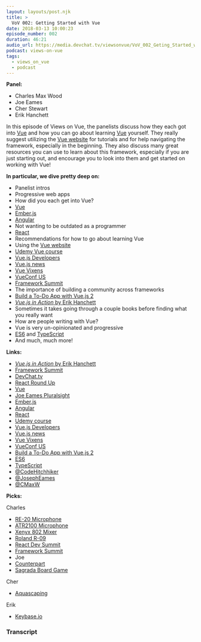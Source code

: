 ```yaml
---
layout: layouts/post.njk
title: >
  VoV 002: Getting Started with Vue
date: 2018-03-13 10:00:23
episode_number: 002
duration: 46:21
audio_url: https://media.devchat.tv/viewsonvue/VoV_002_Geting_Started_with_Vue.mp3
podcast: views-on-vue
tags:
  - views_on_vue
  - podcast
---
```


**Panel:**

- Charles Max Wood
- Joe Eames
- Cher Stewart
- Erik Hanchett

In this episode of Views on Vue, the panelists discuss how they each got into [Vue](https://vuejs.org/) and how you can go about learning [Vue](https://vuejs.org/) yourself. They really suggest utilizing the [Vue website](https://vuejs.org/) for tutorials and for help navigating the framework, especially in the beginning. They also discuss many great resources you can use to learn about this framework, especially if you are just starting out, and encourage you to look into them and get started on working with Vue!

**In particular, we dive pretty deep on:**

- Panelist intros
- Progressive web apps
- How did you each get into Vue?
- [Vue](https://vuejs.org/)
- [Ember.js](https://www.emberjs.com/)
- [Angular](https://angular.io/)
- Not wanting to be outdated as a programmer
- [React](https://reactjs.org/)
- Recommendations for how to go about learning Vue
- Using the [Vue website](https://vuejs.org/)
- [Udemy Vue course](https://www.udemy.com/vuejs-2-the-complete-guide/)
- [Vue.js Developers](https://vuejsdevelopers.com/)
- [Vue.js news](https://www.getrevue.co/profile/vuenewsletter)
- [Vue Vixens](https://vuevixens.org/)
- [VueConf US](http://us.vuejs.org/)
- [Framework Summit](https://www.frameworksummit.com/)
- The importance of building a community across frameworks
- [Build a To-Do App with Vue.js 2](https://scotch.io/tutorials/build-a-to-do-app-with-vue-js-2)
- [_Vue.js in Action_ by Erik Hanchett](https://www.amazon.com/Vue-js-Action-Eric-Hanchett/dp/1617294624)
- Sometimes it takes going through a couple books before finding what you really want
- How are people writing with Vue?
- Vue is very un-opinionated and progressive
- [ES6](https://es6.io/) and [TypeScript](https://www.typescriptlang.org/)
- And much, much more!

**Links:**

- [_Vue.js in Action_ by Erik Hanchett](https://www.amazon.com/Vue-js-Action-Eric-Hanchett/dp/1617294624)
- [Framework Summit](https://www.frameworksummit.com/)
- [DevChat.tv](https://devchat.tv/)
- [React Round Up](https://devchat.tv/react-round-up)
- [Vue](https://vuejs.org/)
- [Joe Eames Pluralsight](https://www.pluralsight.com/authors/joe-eames)
- [Ember.js](https://www.emberjs.com/)
- [Angular](https://angular.io/)
- [React](https://reactjs.org/)
- [Udemy course](https://www.udemy.com/vuejs-2-the-complete-guide/)
- [Vue.js Developers](https://vuejsdevelopers.com/)
- [Vue.js news](https://www.getrevue.co/profile/vuenewsletter)
- [Vue Vixens](https://vuevixens.org/)
- [VueConf US](http://us.vuejs.org/)
- [Build a To-Do App with Vue.js 2](https://scotch.io/tutorials/build-a-to-do-app-with-vue-js-2)
- [ES6](https://es6.io/)
- [TypeScript](https://www.typescriptlang.org/)
- [@CodeHitchhiker](https://twitter.com/codehitchhiker?lang=en)
- [@JosephEames](https://twitter.com/josepheames?lang=en)
- [@CMaxW](https://twitter.com/cmaxw?ref_src=twsrc%255Egoogle%257Ctwcamp%255Eserp%257Ctwgr%255Eauthor)

**Picks:**

Charles

- [RE-20 Microphone](https://www.amazon.com/Electro-Voice-RE-20-Cardioid-Microphone/dp/B000Z7LLQ0)
- [ATR2100 Microphone](https://www.amazon.com/Audio-Technica-ATR2100-USB-Cardioid-Dynamic-Microphone/dp/B004QJOZS4)
- [Xenyx 802 Mixer](https://www.amazon.com/Behringer-802-Premium-8-Input-Preamps/dp/B000J5XS3C)
- [Roland R-09](https://www.roland.com/us/products/r-09/)
- [React Dev Summit](https://reactdevsummit.com/)
- [Framework Summit](https://www.frameworksummit.com/)
- Joe
- [Counterpart](http://www.imdb.com/title/tt4643084/)
- [Sagrada Board Game](https://www.amazon.com/Floodgate-Games-Sagrada-Board-Game/dp/B01MTG2QY2)

Cher

- [Aquascaping](https://aquariuminfo.org/aquascaping.html)

Erik

- [Keybase.io](https://keybase.io/)

### Transcript
